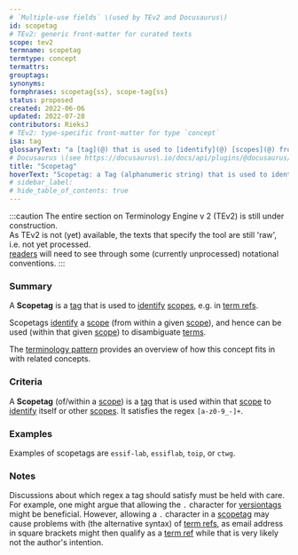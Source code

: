 ```yaml
---
# `Multiple-use fields` \(used by TEv2 and Docusaurus\)
id: scopetag
# TEv2: generic front-matter for curated texts
scope: tev2
termname: scopetag
termtype: concept
termattrs:
grouptags:
synonyms:
formphrases: scopetag{ss}, scope-tag{ss}
status: proposed
created: 2022-06-06
updated: 2022-07-28
contributors: RieksJ
# TEv2: type-specific front-matter for type `concept`
isa: tag
glossaryText: "a [tag](@) that is used to [identify](@) [scopes](@) from within a specific [scope](@)"
# Docusaurus \(see https://docusaurus\.io/docs/api/plugins/@docusaurus/plugin-content-docs#markdown-front-matter\):
title: "Scopetag"
hoverText: "Scopetag: a Tag (alphanumeric string) that is used to identify Scopes from within a specific Scope"
# sidebar_label:
# hide_table_of_contents: true
---
```


:::caution
The entire section on Terminology Engine v 2 (TEv2) is still under construction.<br/>
As TEv2 is not (yet) available, the texts that specify the tool are still 'raw', i.e. not yet processed.<br/>[readers](@) will need to see through some (currently unprocessed) notational conventions.
:::

### Summary
A **Scopetag** is a [tag](@) that is used to [identify](@) [scopes](@), e.g. in [term refs](@).

Scopetags [identify](@) a [scope](@) (from within a given [scope](@)), and hence can be used (within that given [scope](@)) to disambiguate [terms](@).

The [terminology pattern](pattern-terminology@) provides an overview of how this concept fits in with related concepts.

### Criteria
A **Scopetag** (of/within a [scope](@)) is a [tag](@) that is used within that [scope](@) to [identify](@) itself or other [scopes](@). It satisfies the regex `[a-z0-9_-]+`.

### Examples
Examples of scopetags are `essif-lab`, `essiflab`, `toip`, or `ctwg`.

### Notes
Discussions about which regex a tag should satisfy must be held with care. For example, one might argue that allowing the `.` character for [versiontags](@) might be beneficial. However, allowing a `.` character in a [scopetag](@) may cause problems with (the alternative syntax) of [term refs](@), as email address in square brackets might then qualify as a [term ref](@) while that is very likely not the author's intention.
